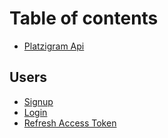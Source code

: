 # Table of contents

* [Platzigram Api](README.md)

## Users

* [Signup](users/signup.md)
* [Login](users/login.md)
* [Refresh Access Token](users/refresh-access-token.md)

